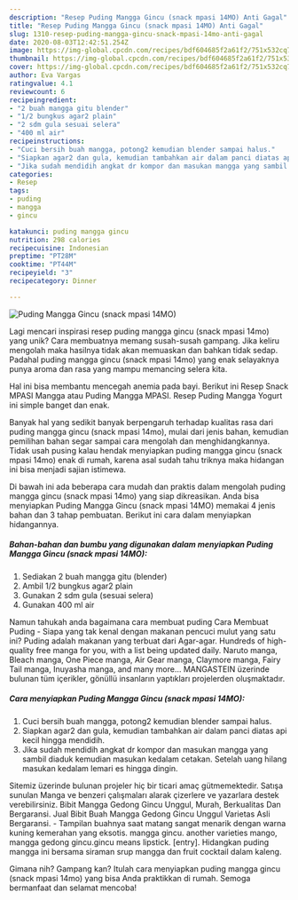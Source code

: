 ```yaml
---
description: "Resep Puding Mangga Gincu (snack mpasi 14MO) Anti Gagal"
title: "Resep Puding Mangga Gincu (snack mpasi 14MO) Anti Gagal"
slug: 1310-resep-puding-mangga-gincu-snack-mpasi-14mo-anti-gagal
date: 2020-08-03T12:42:51.254Z
image: https://img-global.cpcdn.com/recipes/bdf604685f2a61f2/751x532cq70/puding-mangga-gincu-snack-mpasi-14mo-foto-resep-utama.jpg
thumbnail: https://img-global.cpcdn.com/recipes/bdf604685f2a61f2/751x532cq70/puding-mangga-gincu-snack-mpasi-14mo-foto-resep-utama.jpg
cover: https://img-global.cpcdn.com/recipes/bdf604685f2a61f2/751x532cq70/puding-mangga-gincu-snack-mpasi-14mo-foto-resep-utama.jpg
author: Eva Vargas
ratingvalue: 4.1
reviewcount: 6
recipeingredient:
- "2 buah mangga gitu blender"
- "1/2 bungkus agar2 plain"
- "2 sdm gula sesuai selera"
- "400 ml air"
recipeinstructions:
- "Cuci bersih buah mangga, potong2 kemudian blender sampai halus."
- "Siapkan agar2 dan gula, kemudian tambahkan air dalam panci diatas api kecil hingga mendidih."
- "Jika sudah mendidih angkat dr kompor dan masukan mangga yang sambil diaduk kemudian masukan kedalam cetakan. Setelah uang hilang masukan kedalam lemari es hingga dingin."
categories:
- Resep
tags:
- puding
- mangga
- gincu

katakunci: puding mangga gincu 
nutrition: 298 calories
recipecuisine: Indonesian
preptime: "PT28M"
cooktime: "PT44M"
recipeyield: "3"
recipecategory: Dinner

---
```



![Puding Mangga Gincu (snack mpasi 14MO)](https://img-global.cpcdn.com/recipes/bdf604685f2a61f2/751x532cq70/puding-mangga-gincu-snack-mpasi-14mo-foto-resep-utama.jpg)

Lagi mencari inspirasi resep puding mangga gincu (snack mpasi 14mo) yang unik? Cara membuatnya memang susah-susah gampang. Jika keliru mengolah maka hasilnya tidak akan memuaskan dan bahkan tidak sedap. Padahal puding mangga gincu (snack mpasi 14mo) yang enak selayaknya punya aroma dan rasa yang mampu memancing selera kita.

Hal ini bisa membantu mencegah anemia pada bayi. Berikut ini Resep Snack MPASI Mangga atau Puding Mangga MPASI. Resep Puding Mangga Yogurt ini simple banget dan enak.

Banyak hal yang sedikit banyak berpengaruh terhadap kualitas rasa dari puding mangga gincu (snack mpasi 14mo), mulai dari jenis bahan, kemudian pemilihan bahan segar sampai cara mengolah dan menghidangkannya. Tidak usah pusing kalau hendak menyiapkan puding mangga gincu (snack mpasi 14mo) enak di rumah, karena asal sudah tahu triknya maka hidangan ini bisa menjadi sajian istimewa.


Di bawah ini ada beberapa cara mudah dan praktis dalam mengolah puding mangga gincu (snack mpasi 14mo) yang siap dikreasikan. Anda bisa menyiapkan Puding Mangga Gincu (snack mpasi 14MO) memakai 4 jenis bahan dan 3 tahap pembuatan. Berikut ini cara dalam menyiapkan hidangannya.

<!--inarticleads1-->

##### Bahan-bahan dan bumbu yang digunakan dalam menyiapkan Puding Mangga Gincu (snack mpasi 14MO):

1. Sediakan 2 buah mangga gitu (blender)
1. Ambil 1/2 bungkus agar2 plain
1. Gunakan 2 sdm gula (sesuai selera)
1. Gunakan 400 ml air


Namun tahukah anda bagaimana cara membuat puding Cara Membuat Puding - Siapa yang tak kenal dengan makanan pencuci mulut yang satu ini? Puding adalah makanan yang terbuat dari Agar-agar. Hundreds of high-quality free manga for you, with a list being updated daily. Naruto manga, Bleach manga, One Piece manga, Air Gear manga, Claymore manga, Fairy Tail manga, Inuyasha manga, and many more… MANGASTEIN üzerinde bulunan tüm içerikler, gönüllü insanların yaptıkları projelerden oluşmaktadır. 

<!--inarticleads2-->

##### Cara menyiapkan Puding Mangga Gincu (snack mpasi 14MO):

1. Cuci bersih buah mangga, potong2 kemudian blender sampai halus.
1. Siapkan agar2 dan gula, kemudian tambahkan air dalam panci diatas api kecil hingga mendidih.
1. Jika sudah mendidih angkat dr kompor dan masukan mangga yang sambil diaduk kemudian masukan kedalam cetakan. Setelah uang hilang masukan kedalam lemari es hingga dingin.


Sitemiz üzerinde bulunan projeler hiç bir ticari amaç gütmemektedir. Satışa sunulan Manga ve benzeri çalışmaları alarak çizerlere ve yazarlara destek verebilirsiniz. Bibit Mangga Gedong Gincu Unggul, Murah, Berkualitas Dan Bergaransi. Jual Bibit Buah Mangga Gedong Gincu Unggul Varietas Asli Bergaransi. - Tampilan buahnya saat matang sangat menarik dengan warna kuning kemerahan yang eksotis. mangga gincu. another varieties mango, mangga gedong gincu.gincu means lipstick. [entry]. Hidangkan puding mangga ini bersama siraman srup mangga dan fruit cocktail dalam kaleng. 

Gimana nih? Gampang kan? Itulah cara menyiapkan puding mangga gincu (snack mpasi 14mo) yang bisa Anda praktikkan di rumah. Semoga bermanfaat dan selamat mencoba!
